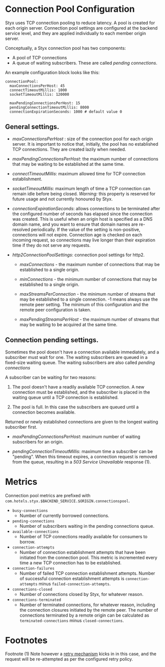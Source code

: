 # Connection Pool Configuration

Styx uses TCP connection pooling to reduce latency. A pool
is created for each origin server. Connection pool settings are configured at 
the backend service level, and they are applied individually to each member 
origin server.

Conceptually, a Styx connection pool has two components: 
  * A pool of TCP connections
  * A queue of waiting subscribers. These are called *pending connections*.

An example configuration block looks like this:

    connectionPool:      
      maxConnectionsPerHost: 45
      connectTimeoutMillis: 1000
      socketTimeoutMillis: 120000
      
      maxPendingConnectionsPerHost: 15
      pendingConnectionTimeoutMillis: 8000
      connectionExpirationSeconds: 1000 # default value 0


## General settings.
* *maxConnectionsPerHost* : size of the connection pool for each origin server. 
It is important to notice that, initially,  the pool has no established TCP connections. 
They are created lazily when needed.

* *maxPendingConnectionsPerHost*: the maximum number of connections that may be waiting to be established at the same time.

* *connectTimeoutMillis*: maximum allowed time for TCP connection establishment.

* *socketTimeoutMillis*: maximum length of time a TCP connection can remain idle before being closed. 
*Warning:* this property is reserved for future usage and not currently honoured by Styx.

* *connectionExpirationSeconds*: allows connections to be terminated after the configured 
number of seconds has elapsed since the connection was created. This is useful when an origin 
host is specified as a DNS domain name, and you want to ensure that domain names are re-resolved 
periodically. If the value of the setting is non-positive, connections will not expire. 
Connection age is checked on each incoming request, so connections may live longer than their 
expiration time if they do not serve any requests.

* *http2ConnectionPoolSettings*: connection pool settings for http2.

    *   *maxConnections* - the maximum number of connections that may be established to a single origin.

    *   *minConnections* - the minimum number of connections that may be established to a single origin.

    *   *maxStreamsPerConnection* - the minimum number of streams that may be established to a single connection. -1 means always use the remote peer setting. The minimum of this configuration and the remote peer configuration is taken.

    *   *maxPendingStreamsPerHost* - the maximum number of streams that may be waiting to be acquired at the same time.

## Connection pending settings.

Sometimes the pool doesn't have a connection available immediately, and a 
subscriber must wait for one. The waiting subscribers are queued in a fixed-size waiting 
queue. The waiting subscribers are also called *pending connections*  

A subscriber can be waiting for two reasons:

 1. The pool doesn't have a readily available TCP connection. A new connection must be
    established, and the subscriber is placed in the waiting queue until a TCP connection
    is established.

 2. The pool is full. In this case the subscribers are queued until a connection 
    becomes available. 

Returned or newly established connections are given to the longest waiting subscriber first.

* *maxPendingConnectionsPerHost*: maximum number of waiting subscribers for an origin.

* *pendingConnectionTimeoutMillis*: maximum time a subscriber can be "pending". 
When this timeout expires, a connection request is removed from the queue,
 resulting in a *503 Service Unavailable* response (1).

# Metrics

Connection pool metrics are prefixed with `com.hotels.styx.$BACKEND_SERVICE.$ORIGIN.connectionspool`.

 - `busy-connections` 
     - Number of currently borrowed connections.     
 - `pending-connections` 
     - Number of subscribers waiting in the pending connections queue.                                     
 - `available-connections` 
     - Number of TCP connections readily available for consumers to borrow.
 - `connection-attempts`
     - Number of connection establishment attempts that have been initiated from the
       connection pool. This metric is incremented every time a new TCP connection 
       has to be established.
 - `connection-failures`      
     - Number of failed TCP connection establishment attempts. Number of successful
      connection establishment attempts is `connection-attempts` minus `failed-connection-attempts`.        
 - `connections-closed`
     - Number of connections closed by Styx, for whatever reason.
 - `connections-terminated`
     - Number of terminated connections, for whatever reason, including the connection
       closures initiated by the remote peer. The number of connections terminated by a 
       remote origin can be calculated as `terminated-connections` minus `closed-connections`.
       
# Footnotes

Footnote (1) Note however a [retry mechanism](configure-health-checks.md) kicks in
in this case, and the request will be re-attempted as per the configured retry policy.
